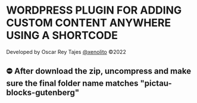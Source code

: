# WORDPRESS PLUGIN FOR ADDING CUSTOM CONTENT ANYWHERE USING A SHORTCODE

Developed by Oscar Rey Tajes [@xenolito](mailto:oscar.rey.tajes@gmail.com)
©2022

## ⛔️ After download the zip, uncompress and make sure the final folder name matches "pictau-blocks-gutenberg"